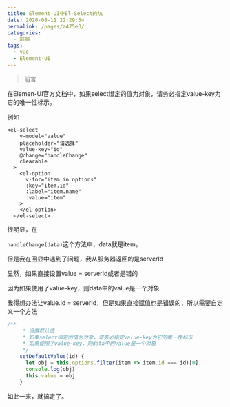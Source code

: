 ```yaml
---
title: Element-UI中El-Select的坑
date: 2020-08-11 22:29:34
permalink: /pages/a475e3/
categories: 
  - 前端
tags: 
  - vue
  - Element-UI
---
```


> 前言

在Elemen-UI官方文档中，如果select绑定的值为对象，请务必指定value-key为它的唯一性标示。

例如

~~~vue
<el-select
    v-model="value"
    placeholder="请选择"
    value-key="id"
    @change="handleChange"
    clearable
  >
    <el-option
      v-for="item in options"
      :key="item.id"
      :label="item.name"
      :value="item"
    >
    </el-option>
  </el-select>
~~~



很明显，在

`handleChange(data)`这个方法中，data就是item。



但是我在回显中遇到了问题，我从服务器返回的是serverId

显然，如果直接设置value = serverId或者是错的

因为如果使用了value-key，则data中的value是一个对象

我得想办法让value.id =  serverId，但是如果直接赋值也是错误的，所以需要自定义一个方法

~~~js
/**
     * 设置默认值
     * 如果select绑定的值为对象，请务必指定value-key为它的唯一性标示
     * 如果使用了value-key，则data中的value是一个对象
     */
    setDefaultValue(id) {
      let obj = this.options.filter(item => item.id === id)[0]
      console.log(obj)
      this.value = obj
    }
~~~

如此一来，就搞定了。